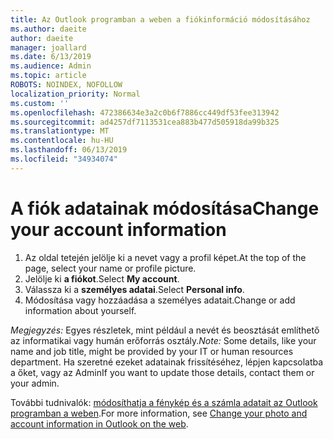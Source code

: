 ```yaml
---
title: Az Outlook programban a weben a fiókinformáció módosításához
ms.author: daeite
author: daeite
manager: joallard
ms.date: 6/13/2019
ms.audience: Admin
ms.topic: article
ROBOTS: NOINDEX, NOFOLLOW
localization_priority: Normal
ms.custom: ''
ms.openlocfilehash: 472386634e3a2c0b6f7886cc449df53fee313942
ms.sourcegitcommit: ad4257df7113531cea883b477d505918da99b325
ms.translationtype: MT
ms.contentlocale: hu-HU
ms.lasthandoff: 06/13/2019
ms.locfileid: "34934074"
---
```

# <a name="change-your-account-information"></a><span data-ttu-id="a3de3-102">A fiók adatainak módosítása</span><span class="sxs-lookup"><span data-stu-id="a3de3-102">Change your account information</span></span>

1. <span data-ttu-id="a3de3-103">Az oldal tetején jelölje ki a nevet vagy a profil képet.</span><span class="sxs-lookup"><span data-stu-id="a3de3-103">At the top of the page, select your name or profile picture.</span></span>
1. <span data-ttu-id="a3de3-104">Jelölje ki **a fiókot**.</span><span class="sxs-lookup"><span data-stu-id="a3de3-104">Select **My account**.</span></span>
1. <span data-ttu-id="a3de3-105">Válassza ki a **személyes adatai**.</span><span class="sxs-lookup"><span data-stu-id="a3de3-105">Select **Personal info**.</span></span>
1. <span data-ttu-id="a3de3-106">Módosítása vagy hozzáadása a személyes adatait.</span><span class="sxs-lookup"><span data-stu-id="a3de3-106">Change or add information about yourself.</span></span>

<span data-ttu-id="a3de3-107">*Megjegyzés:* Egyes részletek, mint például a nevét és beosztását említhető az informatikai vagy humán erőforrás osztály.</span><span class="sxs-lookup"><span data-stu-id="a3de3-107">*Note:* Some details, like your name and job title, might be provided by your IT or human resources department.</span></span> <span data-ttu-id="a3de3-108">Ha szeretné ezeket adatainak frissítéséhez, lépjen kapcsolatba a őket, vagy az Admin</span><span class="sxs-lookup"><span data-stu-id="a3de3-108">If you want to update those details, contact them or your admin.</span></span>

<span data-ttu-id="a3de3-109">További tudnivalók: [módosíthatja a fénykép és a számla adatait az Outlook programban a weben](https://support.office.com/article/b2dbb289-851d-4bed-93c3-3e136f5659ec).</span><span class="sxs-lookup"><span data-stu-id="a3de3-109">For more information, see [Change your photo and account information in Outlook on the web](https://support.office.com/article/b2dbb289-851d-4bed-93c3-3e136f5659ec).</span></span>